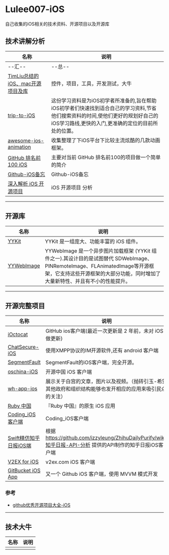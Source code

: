 # Lulee007-iOS
自己收集的iOS相关的技术资料、开源项目以及开源库

## 技术讲解分析
|名称|说明|
|---|---|
|--汇--|--总--|
|[TimLiu总结的iOS、mac开源项目及库](https://github.com/Tim9Liu9/TimLiu-iOS)|控件，项目，工具，开发测试，大牛|
|[trip-to-iOS](https://github.com/Aufree/trip-to-iOS)|这份学习资料是为iOS初学者所准备的,旨在帮助iOS初学者们快速找到适合自己的学习资料,节省他们搜索资料的时间,使他们更好的规划好自己的 iOS学习路线,更快的入门,更准确的定位的目前所处的位置。|
|[awesome-ios-animation](https://github.com/sxyx2008/awesome-ios-animation)|收集整理了下iOS平台下比较主流炫酷的几款动画框架。|
|[GitHub 排名前 100 iOS](https://github.com/Aufree/trip-to-iOS/blob/master/Top-100.md)|主要对当前 GitHub 排名前100的项目做一个简单的简介|
|[Github-iOS备忘](http://github.ibireme.com/github/list/ios/#)|Github-iOS备忘|
|[深入解析 iOS 开源项目](http://draveness.me)|iOS 开源项目 分析
***
## 开源库
|名称|说明|
|---|---|
|[YYKit](https://github.com/ibireme/YYKit)|YYKit 是一组庞大、功能丰富的 iOS 组件。|
|[YYWebImage](https://github.com/ibireme/YYWebImage)|YYWebImage 是一个异步图片加载框架 (YYKit 组件之一).其设计目的是试图替代 SDWebImage、PINRemoteImage、FLAnimatedImage等开源框架，它支持这些开源框架的大部分功能，同时增加了大量新特性、并且有不小的性能提升。|

***
## 开源完整项目
|名称|说明|
|---|---|
|[iOctocat](https://github.com/dennisreimann/ioctocat)| GitHub ios客户端(最近一次更新是 2 年前，未对 iOS7 做更新)
|[ChatSecure-iOS](https://github.com/ChatSecure/ChatSecure-iOS)| 使用XMPP协议的IM开源软件,还有 android 客户端
|[SegmentFault](https://github.com/gaosboy/iOSSF)| SegmentFault的iOS客户端，完全开源。
| [oschina-iOS](http://git.oschina.net/oschina/iphone-app)|开源中国 iOS 客户端
| [wh-app-ios](https://github.com/WhiteHouse/wh-app-ios)| 展示关于白宫的文章，图片以及视频。（抛砖引玉-希望其他政府和组织结构能够也发开相应的应用来吸引民众的关注）
| [Ruby 中国](https://github.com/ruby-china/ruby-china-for-ios)| 『Ruby 中国』的原生 iOS 应用
| [Coding_iOS客户端](https://coding.net/u/coding/p/Coding-iOS/git)|Coding_iOS客户端
| [Swift精仿知乎日报iOS端](https://github.com/zpz1237/NirZhihuDaily2.0/)|根据 https://github.com/izzyleung/ZhihuDailyPurify/wiki/知乎日报-API-分析 提供的API制作的知乎日报iOS客户端
| [V2EX for iOS](https://github.com/singro/v2ex)|v2ex.com iOS 客户端
| [GitBucket iOS App](https://github.com/leichunfeng/MVVMReactiveCocoa)|又一个 Github iOS 客户端，使用 MVVM 模式开发


### 参考
* [github优秀开源项目大全-iOS](http://foggry.com/blog/2014/04/25/githubyou-xiu-xiang-mu-ios/)  

***
## 技术大牛
|名称|说明|
|---|---|
|||
